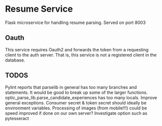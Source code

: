 # Resume Service
Flask microservice for handling resume parsing.
Served on port 8003

## Oauth
This service requires Oauth2 and forwards the token from a requesting client to the auth server. That is, this service is not a registered client in the database.

## TODOS
Pylint reports that parselib in general has too many branches and statements. It would be good to break up some of the larger functions.
optic_parse_lib.parse_candidate_experiences has too many locals.
Improve general exceptions.
Consumer secret & token secret should ideally be environment variables.
Processing of images (from mobile!!!) could be speed improved if done on our own server? Investigate option such as pytesseract